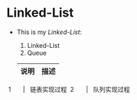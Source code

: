 # Linked-List
- This is my *Linked-List*:   
    1. Linked-List
    2. Queue
    
    
    说明   |   描述
  --------|--------------
  1       |   链表实现过程
  2       |   队列实现过程
